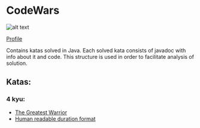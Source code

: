 # CodeWars

![alt text](https://www.codewars.com/users/Kruutteri1/badges/large) 

[Profile](https://www.codewars.com/users/Kruutteri1)

Contains katas solved in Java. Each solved kata consists of javadoc with info about it and code.
This structure is used in order to facilitate analysis of solution.

## Katas:
### 4 kyu:
- [The Greatest Warrior](https://github.com/Kruutteri1/CodeWars/blob/main/src/kyu4/Warrior.java)
- [Human readable duration format](https://github.com/Kruutteri1/CodeWars/blob/main/src/kyu4/TimeFormatter.java)

